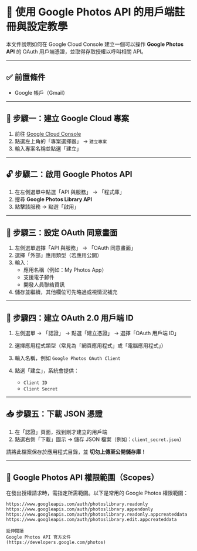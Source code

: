 # 📸 使用 Google Photos API 的用戶端註冊與設定教學

本文件說明如何在 Google Cloud Console 建立一個可以操作 **Google Photos API** 的 OAuth 用戶端憑證，並取得存取授權以呼叫相關 API。

---

## ✅ 前置條件

- Google 帳戶（Gmail）

---

## 🧭 步驟一：建立 Google Cloud 專案

1. 前往 [Google Cloud Console](https://console.cloud.google.com/)
2. 點選左上角的「專案選擇器」 → `建立專案`
3. 輸入專案名稱並點選「建立」

---

## 🔓 步驟二：啟用 Google Photos API

1. 在左側選單中點選「API 與服務」 → 「程式庫」
2. 搜尋 **Google Photos Library API**
3. 點擊該服務 → 點選「啟用」

---

## 🔐 步驟三：設定 OAuth 同意畫面

1. 左側選單選擇「API 與服務」 → 「OAuth 同意畫面」
2. 選擇「外部」應用類型（若應用公開）
3. 輸入：
   - 應用名稱（例如：My Photos App）
   - 支援電子郵件
   - 開發人員聯絡資訊
4. 儲存並繼續，其他欄位可先略過或視情況補充

---

## 🧾 步驟四：建立 OAuth 2.0 用戶端 ID

1. 左側選單 → 「認證」 → 點選「建立憑證」 → 選擇「OAuth 用戶端 ID」
2. 選擇應用程式類型（常見為「網頁應用程式」或「電腦應用程式」）
3. 輸入名稱，例如 `Google Photos OAuth Client`

5. 點選「建立」，系統會提供：
   - `Client ID`
   - `Client Secret`

---

## 📥 步驟五：下載 JSON 憑證

1. 在「認證」頁面，找到剛才建立的用戶端
2. 點選右側「下載」圖示 → 儲存 JSON 檔案（例如：`client_secret.json`）

請將此檔案保存於應用程式目錄，並 **切勿上傳至公開儲存庫！**

---

## 🔑 Google Photos API 權限範圍（Scopes）

在發出授權請求時，需指定所需範圍。以下是常用的 Google Photos 權限範圍：

```text
https://www.googleapis.com/auth/photoslibrary.readonly
https://www.googleapis.com/auth/photoslibrary.appendonly
https://www.googleapis.com/auth/photoslibrary.readonly.appcreateddata
https://www.googleapis.com/auth/photoslibrary.edit.appcreateddata

延伸閱讀
Google Photos API 官方文件
(https://developers.google.com/photos)
